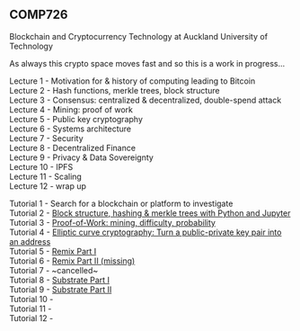 ## COMP726
Blockchain and Cryptocurrency Technology at Auckland University of Technology

As always this crypto space moves fast and so this is a work in progress...

Lecture 1 - Motivation for & history of computing leading to Bitcoin\
Lecture 2 - Hash functions, merkle trees, block structure\
Lecture 3 - Consensus: centralized & decentralized, double-spend attack\
Lecture 4 - Mining: proof of work\
Lecture 5 - Public key cryptography\
Lecture 6 - Systems architecture\
Lecture 7 - Security\
Lecture 8 - Decentralized Finance\
Lecture 9 - Privacy & Data Sovereignty\
Lecture 10 - IPFS\
Lecture 11 - Scaling\
Lecture 12 - wrap up

Tutorial 1 - Search for a blockchain or platform to investigate\
Tutorial 2 - [Block structure, hashing & merkle trees with Python and Jupyter](https://github.com/millecodex/COMP726/blob/master/Tutorial_2_block_creation.ipynb)\
Tutorial 3 - [Proof-of-Work: mining, difficulty, probability](https://github.com/millecodex/COMP726/blob/master/Tutorial_3_PoW.ipynb)\
Tutorial 4 - [Elliptic curve cryptography: Turn a public-private key pair into an address](https://github.com/millecodex/COMP726/blob/master/Tutorial_4_ECC.ipynb)\
Tutorial 5 - [Remix Part I](Tutorial_5.md)\
Tutorial 6 - [Remix Part II (missing)](Tutorial_6.md)\
Tutorial 7 - ~cancelled~\
Tutorial 8 - [Substrate Part I](Tutorial_8.md)\
Tutorial 9 - [Substrate Part II](Tutorial_9.md)\
Tutorial 10 - \
Tutorial 11 - \
Tutorial 12 - 
